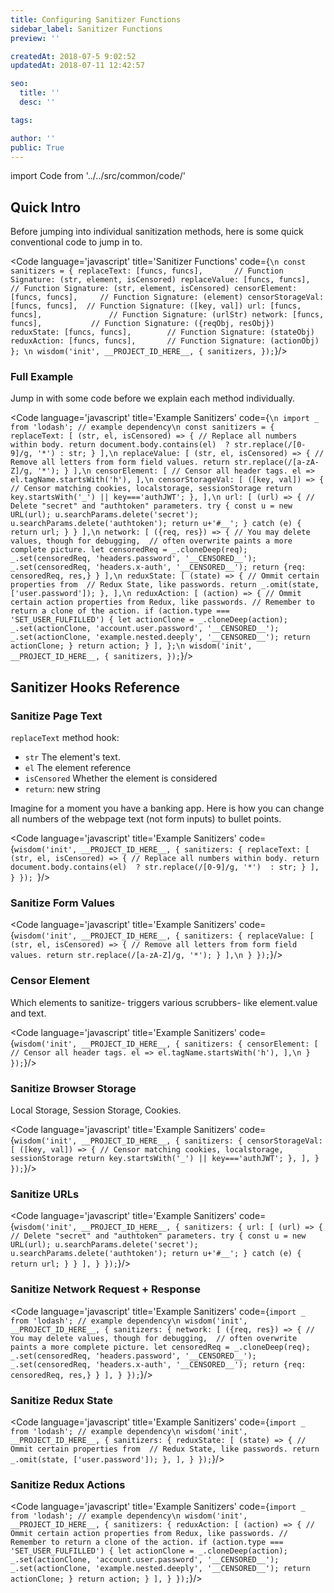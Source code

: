 ```yaml
---
title: Configuring Sanitizer Functions
sidebar_label: Sanitizer Functions
preview: ''

createdAt: 2018-07-5 9:02:52
updatedAt: 2018-07-11 12:42:57

seo:
  title: ''
  desc: ''

tags:

author: ''
public: True
---
```

import Code from '../../src/common/code/'



## Quick Intro
Before jumping into individual sanitization methods, here is some quick conventional code to jump in to.

<Code language='javascript' title='Sanitizer Functions' code={`
\n
const sanitizers = {
    replaceText: [funcs, funcs],       // Function Signature: (str, element, isCensored)
    replaceValue: [funcs, funcs],      // Function Signature: (str, element, isCensored)
    censorElement: [funcs, funcs],     // Function Signature: (element)
    censorStorageVal: [funcs, funcs],  // Function Signature: ([key, val])
    url: [funcs, funcs],               // Function Signature: (urlStr)
    network: [funcs, funcs],           // Function Signature: ({reqObj, resObj})
    reduxState: [funcs, funcs],        // Function Signature: (stateObj)
    reduxAction: [funcs, funcs],       // Function Signature: (actionObj)
};
\n
wisdom('init', __PROJECT_ID_HERE__, {
  sanitizers,
});
`}/>


### Full Example
Jump in with some code before we explain each method individually.

<Code language='javascript' title='Example Sanitizers' code={`
\n
import _ from 'lodash'; // example dependency\n
const sanitizers = {
  replaceText: [
    (str, el, isCensored) => {
     // Replace all numbers within body.
     return document.body.contains(el) 
        ? str.replace(/[0-9]/g, '*')
        : str;
    }
  ],\n
  replaceValue: [
    (str, el, isCensored) => {
     // Remove all letters from form field values.
     return str.replace(/[a-zA-Z]/g, '*');
    }
  ],\n
  censorElement: [
    // Censor all header tags.
    el => el.tagName.startsWith('h'),
  ],\n
  censorStorageVal: [
    ([key, val]) => {
     // Censor matching cookies, localstorage, sessionStorage
     return key.startsWith('_') || key==='authJWT';
    },
  ],\n
  url: [
    (url) => {
      // Delete "secret" and "authtoken" parameters.
      try {
        const u = new URL(url);
        u.searchParams.delete('secret');
        u.searchParams.delete('authtoken');
        return u+'#__';
      }
      catch (e) {
        return url;
      }
    }
  ],\n
  network: [
    ({req, res}) => {
      // You may delete values, though for debugging, 
      // often overwrite paints a more complete picture.
      let censoredReq = _.cloneDeep(req);
      _.set(censoredReq, 'headers.password', '__CENSORED__');
      _.set(censoredReq, 'headers.x-auth', '__CENSORED__');
      return {req: censoredReq, res,}
    }
  ],\n
  reduxState: [
    (state) => {
      // Ommit certain properties from 
      // Redux State, like passwords.
      return _.omit(state, ['user.password']);
    },
  ],\n
  reduxAction: [
    (action) => {
      // Ommit certain action properties from Redux, like passwords.
      // Remember to return a clone of the action.
      if (action.type === 'SET_USER_FULFILLED') {
        let actionClone = _.cloneDeep(action);
        _.set(actionClone, 'account.user.password', '__CENSORED__');
        _.set(actionClone, 'example.nested.deeply', '__CENSORED__');
        return actionClone;
      }
      return action;
    }
  ],
};\n
wisdom('init', __PROJECT_ID_HERE__, {
 sanitizers,
});
`}/>




## Sanitizer Hooks Reference



### Sanitize Page Text

`replaceText` method hook:

- `str` The element's text.
- `el` The element reference
- `isCensored` Whether the element is considered
- `return`: new string

Imagine for a moment you have a banking app. Here is how you can change all numbers of the webpage text (not form inputs) to bullet points.

<Code language='javascript' title='Example Sanitizers' code={`
wisdom('init', __PROJECT_ID_HERE__, {
  sanitizers: {
    replaceText: [
        (str, el, isCensored) => {
          // Replace all numbers within body.
          return document.body.contains(el) 
            ? str.replace(/[0-9]/g, '*') 
            : str;
        }
    ],
  }
}); 
`}/>


### Sanitize Form Values


<Code language='javascript' title='Example Sanitizers' code={`
wisdom('init', __PROJECT_ID_HERE__, {
  sanitizers: {
    replaceValue: [
        (str, el, isCensored) => {
          // Remove all letters from form field values.
          return str.replace(/[a-zA-Z]/g, '*');
        }
    ],\n
  }
});
`}/>


### Censor Element
Which elements to sanitize- triggers various scrubbers- like element.value and text.

<Code language='javascript' title='Example Sanitizers' code={`
wisdom('init', __PROJECT_ID_HERE__, {
  sanitizers: {
    censorElement: [
        // Censor all header tags.
        el => el.tagName.startsWith('h'),
    ],\n
  }
});
`}/>


### Sanitize Browser Storage
Local Storage, Session Storage, Cookies.

<Code language='javascript' title='Example Sanitizers' code={`
wisdom('init', __PROJECT_ID_HERE__, {
  sanitizers: {
    censorStorageVal: [
        ([key, val]) => {
          // Censor matching cookies, localstorage, sessionStorage
          return key.startsWith('_') || key==='authJWT';
        },
    ],
  }
});
`}/>




### Sanitize URLs


<Code language='javascript' title='Example Sanitizers' code={`
wisdom('init', __PROJECT_ID_HERE__, {
  sanitizers: {
    url: [
        (url) => {
            // Delete "secret" and "authtoken" parameters.
            try {
                const u = new URL(url);
                u.searchParams.delete('secret');
                u.searchParams.delete('authtoken');
                return u+'#__';
            }
            catch (e) {
                return url;
            }
        }
    ],
  }
});
`}/>

### Sanitize Network Request + Response

<Code language='javascript' title='Example Sanitizers' code={`
import _ from 'lodash'; // example dependency\n
wisdom('init', __PROJECT_ID_HERE__, {
  sanitizers: {
    network: [
        ({req, res}) => {
            // You may delete values, though for debugging, 
            // often overwrite paints a more complete picture.
            let censoredReq = _.cloneDeep(req);
            _.set(censoredReq, 'headers.password', '__CENSORED__');
            _.set(censoredReq, 'headers.x-auth', '__CENSORED__');
            return {req: censoredReq, res,}
        }
    ],
  }
});
`}/>


### Sanitize Redux State

<Code language='javascript' title='Example Sanitizers' code={`
import _ from 'lodash'; // example dependency\n
wisdom('init', __PROJECT_ID_HERE__, {
  sanitizers: {
    reduxState: [
        (state) => {
            // Ommit certain properties from 
            // Redux State, like passwords.
            return _.omit(state, ['user.password']);
        },
    ],
  }
});
`}/>


### Sanitize Redux Actions

<Code language='javascript' title='Example Sanitizers' code={`
import _ from 'lodash'; // example dependency\n
wisdom('init', __PROJECT_ID_HERE__, {
  sanitizers: {
    reduxAction: [
        (action) => {
            // Ommit certain action properties from Redux, like passwords.
            // Remember to return a clone of the action.
            if (action.type === 'SET_USER_FULFILLED') {
                let actionClone = _.cloneDeep(action);
                _.set(actionClone, 'account.user.password', '__CENSORED__');
                _.set(actionClone, 'example.nested.deeply', '__CENSORED__');
                return actionClone;
            }
            return action;
        }
    ],
  }
});
`}/>
